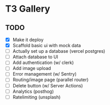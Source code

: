 # T3 Gallery

## TODO

- [x] Make it deploy
- [x] Scaffold basic ui with mock data
- [ ] Actually set up a database (vercel postgres)
- [ ] Attach database to UI
- [ ] Add authentication (w/ clerk)
- [ ] Add image upload
- [ ] Error management (w/ Sentry)
- [ ] Routing/image page (parallel router)
- [ ] Delete button (w/ Server Actions)
- [ ] Analytics (posthog)
- [ ] Ratelimiting (unsplash)